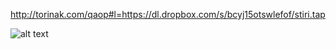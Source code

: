 http://torinak.com/qaop#l=https://dl.dropbox.com/s/bcyj15otswlefof/stiri.tap

![alt text](https://github.com/RetrocompSi/ZX-Spectrum/blob/master/Projects/Basic/%C5%A0tiri%20v%20vrsto/stiri.png)
